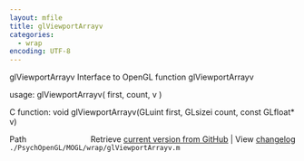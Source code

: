 ```yaml
---
layout: mfile
title: glViewportArrayv
categories:
  - wrap
encoding: UTF-8
---
```


glViewportArrayv  Interface to OpenGL function glViewportArrayv

usage:  glViewportArrayv( first, count, v )

C function:  void glViewportArrayv(GLuint first, GLsizei count, const GLfloat\* v)


<div class="code_header" style="text-align:right;">
  <span style="float:left;">Path&nbsp;&nbsp;</span> <span class="counter">Retrieve <a href=
  "https://raw.github.com/Psychtoolbox-3/Psychtoolbox-3/beta/./PsychOpenGL/MOGL/wrap/glViewportArrayv.m">current version from GitHub</a> | View <a href=
  "https://github.com/Psychtoolbox-3/Psychtoolbox-3/commits/beta/./PsychOpenGL/MOGL/wrap/glViewportArrayv.m">changelog</a></span>
</div>
<div class="code">
  <code>./PsychOpenGL/MOGL/wrap/glViewportArrayv.m</code>
</div>
